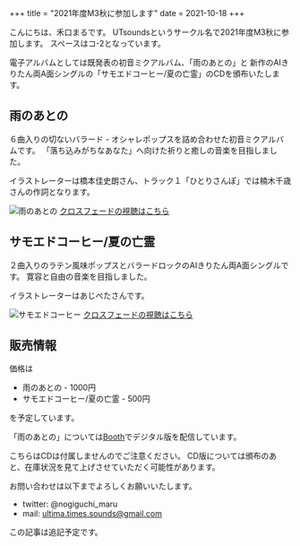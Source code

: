 +++
title = "2021年度M3秋に参加します"
date = 2021-10-18
+++

こんにちは、禾口まるです。
UTsoundsというサークル名で2021年度M3秋に参加します。
スペースはコ-2となっています。

電子アルバムとしては既発表の初音ミクアルバム、「雨のあとの」と
新作のAIきりたん両A面シングルの「サモエドコーヒー/夏の亡霊」のCDを頒布いたします。

## 雨のあとの
６曲入りの切ないバラード - オシャレポップスを詰め合わせた初音ミクアルバムです。
「落ち込みがちなあなた」へ向けた祈りと癒しの音楽を目指しました。

イラストレーターは橋本佳史朗さん、トラック１「ひとりさんぽ」では楠木千歳さんの作詞となります。

![雨のあとの](../amenoatono.png)
[クロスフェードの視聴はこちら](https://www.youtube.com/watch?v=M2DvMwp1L54)

## サモエドコーヒー/夏の亡霊
２曲入りのラテン風味ポップスとバラードロックのAIきりたん両A面シングルです。
寛容と自由の音楽を目指しました。

イラストレーターはあじぺたさんです。

![サモエドコーヒー](../samoedocoffee.png)
[クロスフェードの視聴はこちら](https://www.youtube.com/watch?v=s9IIboEODLU)

## 販売情報
価格は

* 雨のあとの - 1000円
* サモエドコーヒー/夏の亡霊 - 500円

を予定しています。

「雨のあとの」については[Booth](https://utsounds.booth.pm/items/685461)でデジタル版を配信しています。

こちらはCDは付属しませんのでご注意ください。
CD版については頒布のあと、在庫状況を見て上げさせていただく可能性があります。


お問い合わせは以下までよろしくお願いいたします。
* twitter: @nogiguchi_maru
* mail: ultima.times.sounds@gmail.com

この記事は追記予定です。
